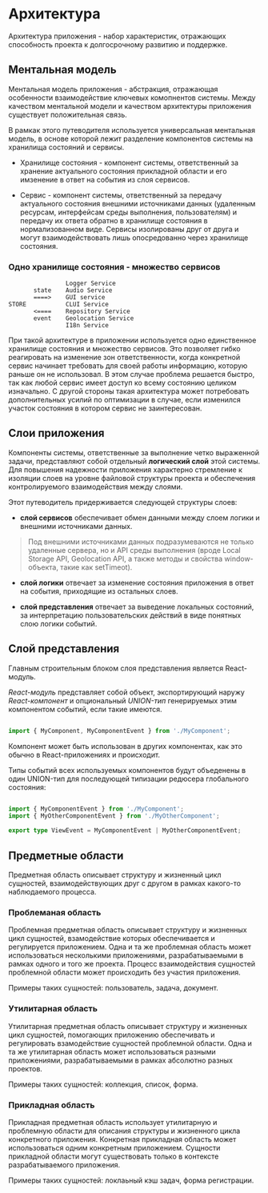 # Архитектура

Архитектура приложения - набор характеристик, отражающих способность проекта к долгосрочному развитию и поддержке.

## Ментальная модель

Ментальная модель приложения - абстракция, отражающая особенности взаимодействие ключевых комопнентов системы. Между качеством ментальной модели и качеством архитектуры приложения существует положительная связь.

В рамкак этого путеводителя используется универсальная ментальная модель, в основе которой лежит разделение компонентов системы на хранилища состояний и сервисы.

- Хранилище состояния - компонент системы, ответственный за хранение актуального состояния прикладной области и его имзенение в ответ на события из слоя сервисов. 

- Сервис - компонент системы, ответственный за передачу актуального состояния внешними источниками данных (удаленным ресурсам, интерфейсам среды выполнения, пользователям) и передачу их ответа обратно в хранилище состояния в нормализованном виде. Сервисы изолированы друг от друга и могут взаимодействовать лишь опосредованно через хранилище состояния.

### Одно хранилище состояния - множество сервисов

```
                Logger Service
       state    Audio Service
       ====>    GUI service
STORE           CLUI Service
       <====    Repository Service
       event    Geolocation Service
                I18n Service
```

При такой архитектуре в приложении используется одно единственное хранилище состояния и множество сервисов. Это позволяет гибко реагировать на изменение зон ответственности, когда конкретной сервис начинает требовать для своей работы информацию, которую раньше он не использовал. В этом случае проблема решается быстро, так как любой сервис имеет доступ ко всему состоянию целиком изначально. С другой стороны такая архитектура может потребовать дополнительных усилий по оптимизации в случае, если изменился участок состояния в котором сервис не заинтересован.

## Слои приложения

Компоненты системы, ответственные за выполнение четко выраженной задачи, представляют собой отдельный **логический слой** этой системы. Для повышения надежности приложения характерно стремление к изоляции слоев на уровне файловой структуры проекта и обеспечения контролируемого взаимодействия между слоями.

Этот путеводитель придерживается следующей структуры слоев:

- **слой сервисов** обеспечивает обмен данными между слоем логики и внешними источниками данных.

> Под внешними источниками данных подразумеваются не только удаленные сервера, но и API среды выполнения (вроде Local Storage API, Geolocation API, а также методы и свойства window-объекта, такие как setTimeot).

- **слой логики** отвечает за изменение состояния приложения в ответ на события, приходящие из остальных слоев. 

- **cлой представления** отвечает за выведение локальных состояний, за интерпретацию пользовательских действий в виде понятных слою логики событий.

## Слой представления

Главным строительным блоком слоя представления является React-модуль.

*React-модуль* представляет собой объект, экспортирующий наружу *React-компонент* и опциональный *UNION-тип* генерируемых этим компонентом событий, если такие имеются.

```ts

import { MyComponent, MyComponentEvent } from './MyComponent';

```

Компонент может быть использован в других компонентах, как это обычно в React-приложениях и происходит.

Типы событий всех используемых компонентов будут объеденены в один UNION-тип для последующей типизации редюсера глобального состояния:

```ts

import { MyComponentEvent } from './MyComponent';
import { MyOtherComponentEvent } from './MyOtherComponent';

export type ViewEvent = MyComponentEvent | MyOtherComponentEvent;

```

## Предметные области

Предметная область описывает структуру и жизненный цикл сущностей, взаимодействующих друг с другом в рамках какого-то наблюдаемого процесса.

### Проблеманая область

Проблемная предметная область описывает структуру и жизненных цикл сущностей, взамодействие которых обеспечивается и регулируется приложением. Одна и та же проблемная область может использоваться несколькими приложениями, разрабатываемыми в рамках одного и того же проекта. Процесс взаимодействия сущностей проблемной области может происходить без участия приложения.

Примеры таких сущностей: пользователь, задача, документ.

### Утилитарная область

Утилитарная предметная область описывает структуру и жизненных цикл сущностей, помогающих приложению обеспечивать и регулировать взамодействие сущностей проблемной области. Одна и та же утилитарная область может использоваться разными приложениями, разрабатываемыми в рамках абсолютно разных проектов.

Примеры таких сущностей: коллекция, список, форма.

### Прикладная область

Прикладная предметная область использует утилитарную и проблемную области для описания структуры и жизненного цикла конкретного приложения. Конкретная прикладная область может использоваться одним конкретным приложением. Сущности прикладной области могут существовать только в контексте разрабатываемого приложения.

Примеры таких сущностей: локлаьный кэш задач, форма регистрации.